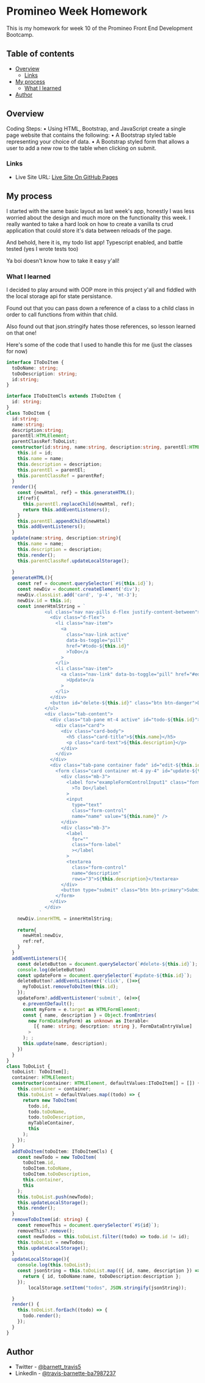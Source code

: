 # Promineo Week  Homework

This is my homework for week 10 of the Promineo Front End Development Bootcamp. 

## Table of contents

- [Overview](#overview)
  - [Links](#links)
- [My process](#my-process)
  - [What I learned](#what-i-learned)
- [Author](#author)


## Overview

Coding Steps:
	•	Using HTML, Bootstrap, and JavaScript create a single page website that contains the following:
	•	A Bootstrap styled table representing your choice of data.
	•	A Bootstrap styled form that allows a user to add a new row to the table when clicking on submit.

### Links
- Live Site URL: [Live Site On GitHub Pages](https://barnettet31.github.io/promineo-week-10/)

## My process
I started with the same basic layout as last week's app, honestly I was less worried about the design and much more on the functionality this week. 
I really wanted to take a hard look on how to create a vanilla ts crud application that could store it's data between reloads of the page.

And behold, here it is, my todo list app! Typescript enabled, and battle tested (yes I wrote tests too)



Ya boi doesn't know how to take it easy y'all! 

### What I learned
I decided to play around with OOP more in this project y'all and fiddled with the local storage api for state persistance. 

Found out that you can pass down a reference of a class to a child class in order to call functions from within that child. 

Also found out that json.stringify hates those references, so lesson learned on that one! 

Here's some of the code that I used to handle this for me (just the classes for now)





```ts
interface IToDoItem {
  toDoName: string;
  toDoDescription: string;
  id:string;
}

interface IToDoItemCls extends IToDoItem {
  id: string;
}
class ToDoItem {
  id:string;
  name:string;
  description:string;
  parentEl:HTMLElement;
  parentClassRef:ToDoList;
  constructor(id:string, name:string, description:string, parentEl:HTMLElement, parentRef:ToDoList){
    this.id = id;
    this.name = name;
    this.description = description;
    this.parentEl = parentEl; 
    this.parentClassRef = parentRef;
  }
  render(){
    const {newHtml, ref} = this.generateHTML();
    if(ref){
      this.parentEl.replaceChild(newHtml, ref);
      return this.addEventListeners();
    }
    this.parentEl.appendChild(newHtml)
    this.addEventListeners();
  }
  update(name:string, description:string){
    this.name = name;
    this.description = description;
    this.render();
    this.parentClassRef.updateLocalStorage();
    
  }
  generateHTML(){
    const ref = document.querySelector(`#${this.id}`); 
    const newDiv = document.createElement('div');
    newDiv.classList.add('card', 'p-4', 'mt-3');
    newDiv.id = this.id;
    const innerHtmlString = `
              <ul class="nav nav-pills d-flex justify-content-between">
                <div class="d-flex">
                  <li class="nav-item">
                    <a
                      class="nav-link active"
                      data-bs-toggle="pill"
                      href="#todo-${this.id}"
                      >ToDo</a
                    >
                  </li>
                  <li class="nav-item">
                    <a class="nav-link" data-bs-toggle="pill" href="#edit-${this.id}"
                      >Update</a
                    >
                  </li>
                </div>
                <button id="delete-${this.id}" class="btn btn-danger">Delete</button>
              </ul>
              <div class="tab-content">
                <div class="tab-pane mt-4 active" id="todo-${this.id}">
                  <div class="card">
                    <div class="card-body">
                      <h5 class="card-title">${this.name}</h5>
                      <p class="card-text">${this.description}</p>
                    </div>
                  </div>
                </div>
                <div class="tab-pane container fade" id="edit-${this.id}">
                  <form class="card container mt-4 py-4" id="update-${this.id}">
                    <div class="mb-3">
                      <label for="exampleFormControlInput1" class="form-label"
                        >To Do</label
                      >
                      <input
                        type="text"
                        class="form-control"
                        name="name" value="${this.name}" />
                    </div>
                    <div class="mb-3">
                      <label
                        for=""
                        class="form-label"
                        ></label
                      >
                      <textarea
                        class="form-control"
                        name="description"
                        rows="3">${this.description}</textarea>
                    </div>
                    <button type="submit" class="btn btn-primary">Submit</button>
                  </form>
                </div>
              </div>
            `
    newDiv.innerHTML = innerHtmlString;
              
    return{
      newHtml:newDiv,
      ref:ref,
    }
  }
  addEventListeners(){
    const deleteButton = document.querySelector(`#delete-${this.id}`);
    console.log(deleteButton)
    const updateForm = document.querySelector(`#update-${this.id}`);
    deleteButton?.addEventListener('click', ()=>{
      myToDoList.removeToDoItem(this.id);
    });
    updateForm?.addEventListener('submit', (e)=>{
      e.preventDefault();
      const myForm = e.target as HTMLFormElement;
      const { name, description } = Object.fromEntries(
        new FormData(myForm) as unknown as Iterable<
          [{ name: string; descrption: string }, FormDataEntryValue]
        >
      ); ;
      this.update(name, description);
    })
  }
}
class ToDoList {
  toDoList: ToDoItem[];
  container: HTMLElement;
  constructor(container: HTMLElement, defaultValues:IToDoItem[] = []) {
    this.container = container;
    this.toDoList = defaultValues.map((todo) => {
      return new ToDoItem(
        todo.id,
        todo.toDoName,
        todo.toDoDescription,
        myTableContainer,
        this
      );
    });
  }
  addToDoItem(toDoItem: IToDoItemCls) {
    const newTodo = new ToDoItem(
      toDoItem.id,
      toDoItem.toDoName,
      toDoItem.toDoDescription,
      this.container,
      this
    );
    this.toDoList.push(newTodo);
    this.updateLocalStorage();
    this.render();
  }
  removeToDoItem(id: string) {
    const removeThis = document.querySelector(`#${id}`);
    removeThis?.remove();
    const newTodos = this.toDoList.filter((todo) => todo.id != id);
    this.toDoList = newTodos;
    this.updateLocalStorage();
  }
  updateLocalStorage(){
    console.log(this.toDoList);
    const jsonString = this.toDoList.map(({ id, name, description }) => {
      return { id, toDoName:name, toDoDescription:description };
    });
        localStorage.setItem("todos", JSON.stringify(jsonString));

  }
  render() {
    this.toDoList.forEach((todo) => {
      todo.render();
    });
  }
}
```





## Author

- Twitter - [@barnett_travis5](https://twitter.com/barnett_travis5)
- LinkedIn - [@travis-barnette-ba7987237](https://www.linkedin.com/in/travis-barnette-ba7987237/)
